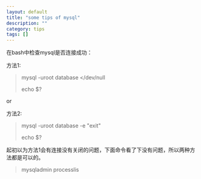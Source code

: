 ```yaml
---
layout: default
title: "some tips of mysql"
description: ""
category: tips
tags: []
---
```


在bash中检查mysql是否连接成功：

方法1:
> mysql -uroot database </dev/null
>
> echo $?

or

方法2:
> mysql -uroot database -e "exit"
>
> echo $?

起初以为方法1会有连接没有关闭的问题，下面命令看了下没有问题，所以两种方法都是可以的。
> mysqladmin processlis
